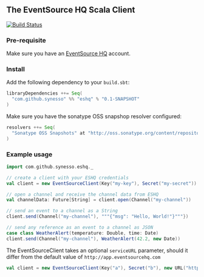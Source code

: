 ## The EventSource HQ Scala Client

[![Build Status](https://api.travis-ci.org/Synesso/eshq-client.png)](https://travis-ci.org/Synesso/eshq-client)

### Pre-requisite

Make sure you have an [EventSource HQ](http://www.eventsourcehq.com/) account.

### Install

Add the following dependency to your `build.sbt`:

```scala
libraryDependencies ++= Seq(
  "com.github.synesso" %% "eshq" % "0.1-SNAPSHOT"
)
```

Make sure you have the sonatype OSS snapshop resolver configured:

```scala
resolvers ++= Seq(
  "Sonatype OSS Snapshots" at "http://oss.sonatype.org/content/repositories/snapshots/"
)
```

### Example usage

```scala
import com.github.synesso.eshq._

// create a client with your ESHQ credentials
val client = new EventSourceClient(Key("my-key"), Secret("my-secret"))

// open a channel and receive the channel data from ESHQ
val channelData: Future[String] = client.open(Channel("my-channel"))

// send an event to a channel as a String
client.send(Channel("my-channel"), """{"msg": "Hello, World!"}"""})

// send any reference as an event to a channel as JSON
case class WeatherAlert(temperature: Double, time: Date)
client.send(Channel("my-channel"), WeatherAlert(42.2, new Date))
```

The EventSourceClient takes an optional `serviceURL` parameter, should it differ from the
default value of `http://app.eventsourcehq.com`

```scala
val client = new EventSourceClient(Key("a"), Secret("b"), new URL("http://non.default-ho.st"))
```